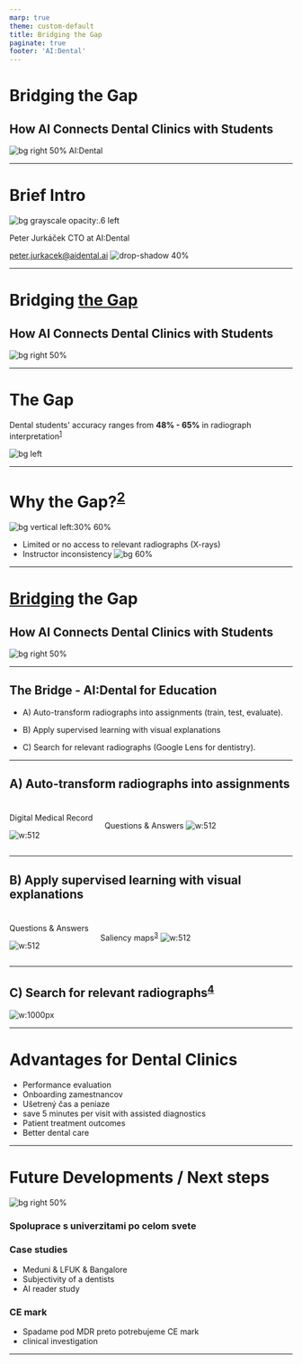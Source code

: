 ```yaml
---
marp: true
theme: custom-default
title: Bridging the Gap
paginate: true
footer: 'AI:Dental'
---
```


<!-- Add this anywhere in your Markdown file -->
<script type="module">
  import mermaid from 'https://cdn.jsdelivr.net/npm/mermaid@latest/dist/mermaid.esm.min.mjs';
  mermaid.initialize({ startOnLoad: true });
</script>

<!-- <style>
  section {
    background: '#ABF7CE';
    font-family: 'DMSans-AID-Headline', 'DMSans-AID-Text';
  }
</style> -->
<!--
HD 1280 x 720	13.333	7.5
Full HD 1920 x 1080	19.999	11.25
Quad HD 3840 x 2160	39.999	22.50
4K 4096 x 2160	42.664	22.50 
-->

<!-- https://docs.decksetapp.com/English.lproj/Formatting/13-auto-scaling.html -->

<!-- _paginate: skip -->
<!-- _footer: "" -->
# Bridging the Gap
## How AI Connects Dental Clinics with Students
![bg right 50%](img/image.png)
AI:Dental

---
<!-- _backgroundColor: '#A478FF' -->
<!-- _color: '#000' -->
# Brief Intro
![bg grayscale opacity:.6 left](img/cto_profile_02.jpeg)

Peter Jurkáček
CTO at AI:Dental

peter.jurkacek@aidental.ai
![drop-shadow 40%](img/linkedin_02.JPG)

<!-- 
# Problem statement
- Studenti idu na kliniku nepripraveni
- Proces pridelovania stundetov na kliniky nie je transparentny
- Challanges in dental education
    - Curricular Relevance (Stream data from real clinics automatically)
    - Clinical Training Opportunities (Transform data to training materials)
    - Ethical and Legal Challenges (Consents)
    - Access to Education (Free)
- Students' and Professor's pain points
- Relatable story 
-->

<!-- References
https://www.ncbi.nlm.nih.gov/pmc/articles/PMC8238744/
https://pubmed.ncbi.nlm.nih.gov/30861309/ 
https://www.ncbi.nlm.nih.gov/pmc/articles/PMC9026102/
https://www.ncbi.nlm.nih.gov/pmc/articles/PMC5334326/
https://www.researchgate.net/publication/



(1996 Room for improvement? The accuracy of dental practitioners who diagnose bony pathoses with radiographs)[https://pubmed.ncbi.nlm.nih.gov/8665324/]
-->
---
# Bridging <u>the Gap</u>
## How AI Connects Dental Clinics with Students
![bg right 50%](img/image-1.png)
<!-- ---
To democratize dental health through AI by enhancing precision, affordability, and accessibility in education and patient care. 
Shaping the future of the dentistry through creating the conditions for everyone to access the affordable and personalised healthcare.  -->

---
<!-- _footer: "1. 2022 Evaluation of radiographic interpretation skills of undergraduate dental students studying in a dental college of Punjab, India – A comparative study" -->
# The Gap
Dental students' accuracy ranges from **48% - 65%** in radiograph interpretation<sup>[1]</sup>

![bg left](img/qexample.png)

<!-- Which is problematic becuase Dental  radiographs  are  essential in  making  an accurate diagnosis, performing dental procedures, in evaluating procedural success and in documentation of dental and oral health -->

[1]: https://www.researchgate.net/publication/367683626_Evaluation_of_radiographic_interpretation_skills_of_undergraduate_dental_students_studying_in_a_dental_college_of_Punjab_India_-_A_comparative_study

<!-- 
![bg transparent 100% 20%](image-7.png)
![bg 65%](tfe_answers/pdentits-answers-E.png) 
-->
<!-- *Expert 1*, *Expert 2* -->

<!-- interpreting radiographs (i.e., orthopantomograms, OPTs) is an error-prone process, even in experts -->
<!-- low-prevalence anomalies earlier and high-prevalence anomalies -->
---
<!-- _footer: "2. 2022 Dental Students’ Knowledge, Confidence, Ability, and Self-Reported Difficulties in Periodontal Education: A Mixed Method Pilot Study" -->
# Why the Gap?<sup>[2]</sup>
![bg vertical left:30% 60%](img/image-2.png)
- Limited or no access to relevant radiographs (X-rays)
- Instructor inconsistency
![bg 60%](img/image-3.png)

[2]: https://www.ncbi.nlm.nih.gov/pmc/articles/PMC9026102/

---
# <u>Bridging</u> the Gap
## How AI Connects Dental Clinics with Students
![bg right 50%](img/image-1.png)

---

## The Bridge - AI:Dental for Education

- A) Auto-transform radiographs into assignments (train, test, evaluate).

- B) Apply supervised learning with visual explanations

- C) Search for relevant radiographs (Google Lens for dentistry).

---
## A) Auto-transform radiographs into assignments
#

<div class="columns">
<div>
Digital Medical Record

![w:512](img/321b949b-b01d-49b0-97a8-75af270f5e98.jpg)
    <!-- ![w:256](EMR_semafor.png) -->
</div>
<div>

Questions & Answers
![w:512](img/edu_quiz.png)

</div>
</div>

---
<!-- _footer: "3. An Explainable Deep Learning Model to Prediction Dental Caries Using Panoramic Radiograph Images (2023)" -->
## B) Apply supervised learning with visual explanations
#

<div class="columns">
<div>
Questions & Answers

![w:512](img/edu_quiz.png)
</div>
<div>

Saliency maps<sup>[3]</sup>
![w:512](img/grad-cam.png)

</div>
</div>

[3]: https://www.researchgate.net/publication/366946851_An_Explainable_Deep_Learning_Model_to_Prediction_Dental_Caries_Using_Panoramic_Radiograph_Images

---
<!-- _footer: "4. Dental CLAIRES: Contrastive LAnguage Image REtrieval Search for Dental Research (2023)" -->

<!-- 
https://www.sciencedirect.com/science/article/pii/S2772442523001491 
https://www.mdpi.com/2075-5309/13/2/275
https://www.ncbi.nlm.nih.gov/pmc/articles/PMC10283104/
-->
## C) Search for relevant radiographs<sup>[4]</sup>

![w:1000px](img/image_retrieval.png.png)
<!-- ![bg left 100%](edu-app/catalog.png) -->

[4]: https://www.ncbi.nlm.nih.gov/pmc/articles/PMC10283104/

---
# Advantages for Dental Clinics
- Performance evaluation
- Onboarding zamestnancov
- Ušetrený čas a peniaze
- save 5 minutes per visit with assisted diagnostics
- Patient treatment outcomes
- Better dental care

---
# Future Developments / Next steps
![bg right 50%](img/image-1.png)
### Spoluprace s univerzitami po celom svete
### Case studies
- Meduni & LFUK & Bangalore
- Subjectivity of a dentists
- AI reader study
### CE mark
- Spadame pod MDR preto potrebujeme CE mark
- clinical investigation
---